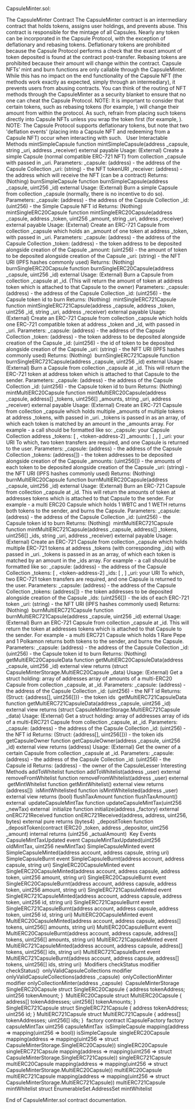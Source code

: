 CapsuleMinter.sol:

The CapsuleMinter Contract
The CapsuleMinter contract is an intermediary contract that holds tokens, assigns user holdings, and prevents abuse. This contract is responsible for the mintage of all Capsules. Nearly any token can be incorporated in the Capsule Protocol, with the exception of deflationary and rebasing tokens. Deflationary tokens are prohibited because the Capsule Protocol performs a check that the exact amount of token deposited is found at the contract post-transfer. Rebasing tokens are prohibited because their amount will change within the contract.
Capsule NFTs’ mint and burn functions are only callable through the CapsuleMinter. While this has no impact on the end functionality of the Capsule NFT (the methods work exactly as expected, simply through an intermediary), it prevents users from abusing contracts. You can think of the routing of NFT methods through the CapsuleMinter as a security blanket to ensure that no one can cheat the Capsule Protocol.
NOTE: It is important to consider that certain tokens, such as rebasing tokens (for example, ) will change their amount from within the protocol. As such, refrain from placing such tokens directly into Capsule NFTs unless you wrap the token first (for example, ).
NOTE: The Capsule Protocol supports deflationary tokens, but note that two 'deflation events' (placing into a Capsule NFT and redeeming from a Capsule NFT) occur when interacting with such.
​​
​​
User Interactable Methods
mintSimpleCapsule
function mintSimpleCapsule(address _capsule, string _uri, address _receiver) external payable
Usage: (External) Create a simple Capsule (normal compatible ERC-721 NFT) from collection _capsule with passed in _uri.
Parameters:
_capsule: (address) - the address of the Capsule Collection
_uri: (string) - the NFT tokenURI
_receiver: (address) - the address which will receive the NFT (can be a contract)
Returns: (Nothing)
​
burnSimpleCapsule
function burnSimpleCapsule(address _capsule, uint256 _id) external
Usage: (External) Burn a simple Capsule from collection _capsule (normally, there is no incentive to do so).
Parameters:
_capsule: (address) - the address of the Capsule Collection
_id: (uint256) - the Simple Capsule NFT id
Returns: (Nothing)
​
mintSingleERC20Capsule
function mintSingleERC20Capsule(address _capsule, address _token, uint256 _amount, string _uri, address _receiver) external payable
Usage: (External) Create an ERC-721 Capsule from collection _capsule which holds an _amount of one token at address _token, with passed in _uri.
Parameters:
_capsule: (address) - the address of the Capsule Collection
_token: (address) - the token address to be deposited alongside creation of the Capsule
_amount: (uint256) - the amount of token to be deposited alongside creation of the Capsule
_uri: (string) - the NFT URI (IPFS hashes commonly used)
Returns: (Nothing)
​
burnSingleERC20Capsule
function burnSingleERC20Capsule(address _capsule, uint256 _id) external
Usage: (External) Burn a Capsule from collection _capsule at _id. (This will return the amount of token at address token which is attached to that Capsule to the owner)
Parameters:
_capsule: (address) - the address of the Capsule Collection
_id: (uint256) - the Capsule token id to burn
Returns: (Nothing)
​
mintSingleERC721Capsule
function mintSingleERC721Capsule(address _capsule, address _token, uint256 _id, string _uri, address _receiver) external payable
Usage: (External) Create an ERC-721 Capsule from collection _capsule which holds one ERC-721 compatible token at address _token and _id, with passed in _uri.
Parameters:
_capsule: (address) - the address of the Capsule Collection
_token: (address) - the token address to be deposited alongside creation of the Capsule
_id: (uint256) - the id of token to be deposited alongside creation of the Capsule
_uri: (string) - the NFT URI (IPFS hashes commonly used)
Returns: (Nothing)
​
burnSingleERC721Capsule
function burnSingleERC721Capsule(address _capsule, uint256 _id) external
Usage: (External) Burn a Capsule from collection _capsule at _id. This will return the ERC-721 token at address token which is attached to that Capsule to the sender.
Parameters:
_capsule: (address) - the address of the Capsule Collection
_id: (uint256) - the Capsule token id to burn
Returns: (Nothing)
​
mintMultiERC20Capsule
function mintMultiERC20Capsule(address _capsule, address[] _tokens, uint256[] _amounts, string _uri, address _receiver) external payable
Usage: (External) Create an ERC-721 Capsule from collection _capsule which holds multiple _amounts of multiple tokens at address _tokens, with passed in _uri. _tokens is passed in as an array, of which each token is matched by an amount in the _amounts array.
For example - a call should be formatted like so:
_capsule: your Capsule Collection address
_tokens: [ <token-address-1>, <token-address-2]
_amounts: [ <token-amount-of-token-address-1>, <token-amount-of-token-address-2> ]
_uri: your URI
To which, two token transfers are required, and one Capsule is returned to the user.
Parameters:
_capsule: (address) - the address of the Capsule Collection
_tokens: (address[]) - the token addresses to be deposited alongside creation of the Capsule
_amounts: (uint256[]) - the amounts of each token to be deposited alongside creation of the Capsule
_uri: (string) - the NFT URI (IPFS hashes commonly used)
Returns: (Nothing)
​
burnMultiERC20Capsule
function burnMultiERC20Capsule(address _capsule, uint256 _id) external
Usage: (External) Burn an ERC-721 Capsule from collection _capsule at _id. This will return the amounts of token at addresses tokens which is attached to that Capsule to the sender.
For example - a multi ERC20 Capsule which holds 1 WBTC and 1 WETH returns both tokens to the sender, and burns the Capsule.
Parameters:
_capsule: (address) - the address of the Capsule Collection
_id: (uint256) - the Capsule token id to burn
Returns: (Nothing)
​
mintMultiERC721Capsule
function mintMultiERC721Capsule(address _capsule, address[] _tokens, uint256[] _ids, string _uri, address _receiver) external payable
Usage: (External) Create an ERC-721 Capsule from collection _capsule which holds multiple ERC-721 tokens at address _tokens (with corresponding _ids) with passed in _uri. _tokens is passed in as an array, of which each token is matched by an amount in the _ids array.
For example - a call should be formatted like so:
_capsule: (address) - the address of the Capsule Collection
_tokens: [ <token-address-1>, <token-address-2]
_ids: [ <token-id-of-token-address-1>, <token-id-of-token-address-2> ]
_uri: your URI
To which, two ERC-721 token transfers are required, and one Capsule is returned to the user.
Parameters:
_capsule: (address) - the address of the Capsule Collection
_tokens: (address[]) - the token addresses to be deposited alongside creation of the Capsule
_ids: (uint256[]) - the ids of each ERC-721 token
_uri: (string) - the NFT URI (IPFS hashes commonly used)
Returns: (Nothing)
​
burnMultiERC721Capsule
function burnMultiERC721Capsule(address _capsule, uint256 _id) external
Usage: (External) Burn an ERC-721 Capsule from collection _capsule at _id. This will return the token at addresses tokens which is attached to that Capsule to the sender.
For example - a multi ERC721 Capsule which holds 1 Rare Pepe and 1 Polkamon returns both tokens to the sender, and burns the Capsule.
Parameters:
_capsule: (address) - the address of the Capsule Collection
_id: (uint256) - the Capsule token id to burn
Returns: (Nothing)
​
getMultiERC20CapsuleData
function getMultiERC20CapsuleData(address _capsule, uint256 _id) external view returns (struct CapsuleMinterStorage.MultiERC20Capsule _data)
Usage: (External) Get a struct holding:
array of addresses
array of amounts of a multi-ERC20 Capsule from collection _capsule, at _id.
Parameters:
_capsule: (address) - the address of the Capsule Collection
_id: (uint256) - the NFT id
Returns: (Struct: {address[], uint256[]}) - the token ids
​
getMultiERC721CapsuleData
function getMultiERC721CapsuleData(address _capsule, uint256 _id) external view returns (struct CapsuleMinterStorage.MultiERC721Capsule _data)
Usage: (External) Get a struct holding:
array of addresses
array of ids of a multi-ERC721 Capsule from collection _capsule, at _id.
Parameters:
_capsule: (address) - the address of the Capsule Collection
_id: (uint256) - the NFT id
Returns: (Struct: {address[], uint256[]}) - the token ids
​
getCapsuleOwner
function getCapsuleOwner(address _capsule, uint256 _id) external view returns (address)
Usage: (External) Get the owner of a certain Capsule from collection _capsule at _id.
Parameters:
_capsule: (address) - the address of the Capsule Collection
_id: (uint256) - the Capsule id
Returns: (address) - the owner of the Capsule
​
Lesser Interesting Methods
addToWhitelist
function addToWhitelist(address _user) external
​
removeFromWhitelist
function removeFromWhitelist(address _user) external
​
getMintWhitelist
function getMintWhitelist() external view returns (address[])
​
isMintWhitelisted
function isMintWhitelisted(address _user) external view returns (bool)
​
flushTaxAmount
function flushTaxAmount() external
​
updateCapsuleMintTax
function updateCapsuleMintTax(uint256 _newTax) external
​
initialize
function initialize(address _factory) external
​
onERC721Received
function onERC721Received(address, address, uint256, bytes) external pure returns (bytes4)
​
_depositToken
function _depositToken(contract IERC20 _token, address _depositor, uint256 _amount) internal returns (uint256 _actualAmount)
​
Key Events
CapsuleMintTaxUpdated
event CapsuleMintTaxUpdated(uint256 oldMintTax, uint256 newMintTax)
​
SimpleCapsuleMinted
event SimpleCapsuleMinted(address account, address capsule, string uri)
​
SimpleCapsuleBurnt
event SimpleCapsuleBurnt(address account, address capsule, string uri)
​
SingleERC20CapsuleMinted
event SingleERC20CapsuleMinted(address account, address capsule, address token, uint256 amount, string uri)
​
SingleERC20CapsuleBurnt
event SingleERC20CapsuleBurnt(address account, address capsule, address token, uint256 amount, string uri)
​
SingleERC721CapsuleMinted
event SingleERC721CapsuleMinted(address account, address capsule, address token, uint256 id, string uri)
​
SingleERC721CapsuleBurnt
event SingleERC721CapsuleBurnt(address account, address capsule, address token, uint256 id, string uri)
​
MultiERC20CapsuleMinted
event MultiERC20CapsuleMinted(address account, address capsule, address[] tokens, uint256[] amounts, string uri)
​
MultiERC20CapsuleBurnt
event MultiERC20CapsuleBurnt(address account, address capsule, address[] tokens, uint256[] amounts, string uri)
​
MultiERC721CapsuleMinted
event MultiERC721CapsuleMinted(address account, address capsule, address[] tokens, uint256[] ids, string uri)
​
MultiERC721CapsuleBurnt
event MultiERC721CapsuleBurnt(address account, address capsule, address[] tokens, uint256[] ids, string uri)
​
Modifiers
checkStatus
modifier checkStatus()
​
onlyValidCapsuleCollections
modifier onlyValidCapsuleCollections(address _capsule)
​
onlyCollectionMinter
modifier onlyCollectionMinter(address _capsule)
​
CapsuleMinterStorage
SingleERC20Capsule
struct SingleERC20Capsule {
  address tokenAddress;
  uint256 tokenAmount;
}
​
MultiERC20Capsule
struct MultiERC20Capsule {
  address[] tokenAddresses;
  uint256[] tokenAmounts;
}
​
SingleERC721Capsule
struct SingleERC721Capsule {
  address tokenAddress;
  uint256 id;
}
​
MultiERC721Capsule
struct MultiERC721Capsule {
  address[] tokenAddresses;
  uint256[] ids;
}
​
factory
contract ICapsuleFactory factory
​
capsuleMintTax
uint256 capsuleMintTax
​
isSimpleCapsule
mapping(address => mapping(uint256 => bool)) isSimpleCapsule
​
singleERC20Capsule
mapping(address => mapping(uint256 => struct CapsuleMinterStorage.SingleERC20Capsule)) singleERC20Capsule
​
singleERC721Capsule
mapping(address => mapping(uint256 => struct CapsuleMinterStorage.SingleERC721Capsule)) singleERC721Capsule
​
multiERC20Capsule
mapping(address => mapping(uint256 => struct CapsuleMinterStorage.MultiERC20Capsule)) multiERC20Capsule
​
multiERC721Capsule
mapping(address => mapping(uint256 => struct CapsuleMinterStorage.MultiERC721Capsule)) multiERC721Capsule
​
mintWhitelist
struct EnumerableSet.AddressSet mintWhitelist

End of CapsuleMinter.sol contract documentation.